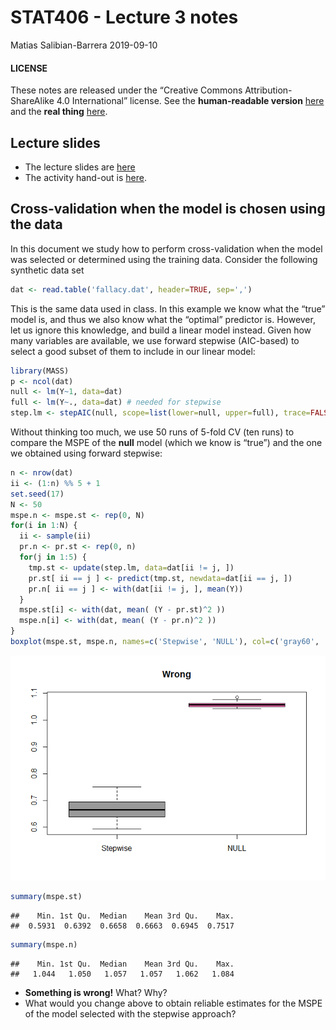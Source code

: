 STAT406 - Lecture 3 notes
================
Matias Salibian-Barrera
2019-09-10

#### LICENSE

These notes are released under the “Creative Commons
Attribution-ShareAlike 4.0 International” license. See the
**human-readable version**
[here](https://creativecommons.org/licenses/by-sa/4.0/) and the **real
thing**
[here](https://creativecommons.org/licenses/by-sa/4.0/legalcode).

## Lecture slides

  - The lecture slides are [here](STAT406-19-lecture-3.pdf)
  - The activity hand-out is [here](lecture3-activity.pdf).

## Cross-validation when the model is chosen using the data

In this document we study how to perform cross-validation when the model
was selected or determined using the training data. Consider the
following synthetic data set

``` r
dat <- read.table('fallacy.dat', header=TRUE, sep=',')
```

This is the same data used in class. In this example we know what the
“true” model is, and thus we also know what the “optimal” predictor
is. However, let us ignore this knowledge, and build a linear model
instead. Given how many variables are available, we use forward stepwise
(AIC-based) to select a good subset of them to include in our linear
model:

``` r
library(MASS)
p <- ncol(dat)
null <- lm(Y~1, data=dat)
full <- lm(Y~., data=dat) # needed for stepwise
step.lm <- stepAIC(null, scope=list(lower=null, upper=full), trace=FALSE)
```

Without thinking too much, we use 50 runs of 5-fold CV (ten runs) to
compare the MSPE of the **null** model (which we know is “true”) and the
one we obtained using forward stepwise:

``` r
n <- nrow(dat)
ii <- (1:n) %% 5 + 1
set.seed(17)
N <- 50
mspe.n <- mspe.st <- rep(0, N)
for(i in 1:N) {
  ii <- sample(ii)
  pr.n <- pr.st <- rep(0, n)
  for(j in 1:5) {
    tmp.st <- update(step.lm, data=dat[ii != j, ])
    pr.st[ ii == j ] <- predict(tmp.st, newdata=dat[ii == j, ])
    pr.n[ ii == j ] <- with(dat[ii != j, ], mean(Y))
  }
  mspe.st[i] <- with(dat, mean( (Y - pr.st)^2 ))
  mspe.n[i] <- with(dat, mean( (Y - pr.n)^2 ))
}
boxplot(mspe.st, mspe.n, names=c('Stepwise', 'NULL'), col=c('gray60', 'hotpink'), main='Wrong')
```

![](README_files/figure-gfm/wrong-1.png)<!-- -->

``` r
summary(mspe.st)
```

    ##    Min. 1st Qu.  Median    Mean 3rd Qu.    Max. 
    ##  0.5931  0.6392  0.6658  0.6663  0.6945  0.7517

``` r
summary(mspe.n)
```

    ##    Min. 1st Qu.  Median    Mean 3rd Qu.    Max. 
    ##   1.044   1.050   1.057   1.057   1.062   1.084

  - **Something is wrong\!** What? Why?
  - What would you change above to obtain reliable estimates for the
    MSPE of the model selected with the stepwise
approach?

<!-- ## Correlated covariates -->

<!-- Technological advances in recent decades have resulted in data  -->

<!-- being collected in a fundamentally different way from the way  -->

<!-- it was when "classical" statistical methods were proposed.  -->

<!-- Specifically, it is not at all uncommon to have data sets with -->

<!-- an abundance of potentially useful explanatory variables.  -->

<!-- Sometimes the investigators are not sure which of them can be  -->

<!-- expected to be useful or meaningful. In many applications one -->

<!-- finds data with many more variables than cases.  -->

<!-- A consequence of this "wide net" data collection strategy is  -->

<!-- that many of the explanatory variables may be correlated with -->

<!-- each other. In what follows we will illustrate some of the -->

<!-- problems that this can cause both when training and interpreting -->

<!-- models, and also with the resulting predictions. -->

<!-- ### Significant variables "dissappear" -->

<!-- Consider the air pollution data set, and the fit to the  -->

<!-- **reduced** linear regression model used previously in class: -->

<!-- ```{r signif} -->

<!-- # Correlated covariates -->

<!-- x <- read.table('../Lecture1/rutgers-lib-30861_CSV-1.csv', header=TRUE, sep=',') -->

<!-- reduced <- lm(MORT ~ POOR + HC + NOX + HOUS + NONW, data=x) -->

<!-- round( summary(reduced)$coef, 3) -->

<!-- ``` -->

<!-- Note that all coefficients seem to be significant based on -->

<!-- the individual tests of hypothesis (with `POOR` and  -->

<!-- `HOUS` maybe only marginally so). In this sense all 5 -->

<!-- explanatory varibles in this model appear to be relevant. -->

<!-- Now, we fit the **full** model, that is, we include -->

<!-- all available explanatory variables in the data set: -->

<!-- ```{r signif2} -->

<!-- full <- lm(MORT ~ ., data=x) -->

<!-- round( summary(full)$coef, 3) -->

<!-- ``` -->

<!-- Now we have many more parameters to estimate, and while two of -->

<!-- them appear to be significantly different from zero (`NONW` -->

<!-- and `PREC`), all the others seem to be redundant.  -->

<!-- In particular, note that the p-values for the individual -->

<!-- test of hypotheses for 4 out of the 5   -->

<!-- regression coefficients for the variables of the **reduced** -->

<!-- model have now become not significant. -->

<!-- ```{r signif3} -->

<!-- round( summary(full)$coef[ names(coef(reduced)), ], 3) -->

<!-- ``` -->

<!-- ### Why does this happen?  -->

<!-- Recall that the covariance matrix of the least squares estimator involves the -->

<!-- inverse of (X'X), where X' denotes the transpose of the n x p matrix X (that -->

<!-- contains each vector of explanatory variables as a row). It is easy to see  -->

<!-- that if two columns of X are linearly dependent, then X'X will be rank deficient.  -->

<!-- When two columns of X are "close" to being linearly dependent (e.g. their -->

<!-- linear corrleation is high), then the matrix X'X will be ill-conditioned, and -->

<!-- its inverse will have very large entries. This means that the estimated  -->

<!-- standard errors of the least squares estimator will be unduly large, resulting -->

<!-- in non-significant test of hypotheses for each parameter separately, even if -->

<!-- the global test for all of them simultaneously is highly significant. -->

<!-- ### Why is this a problem if we are interested in prediction? -->

<!-- Although in many applications one is interested in interpreting the parameters -->

<!-- of the model, even if one is only trying to fit / train a model to do -->

<!-- predictions, highly variable parameter estimators will typically result in -->

<!-- a noticeable loss of prediction accuracy. This can be easily seen from the  -->

<!-- bias / variance factorization of the mean squared prediction error (MSPE)  -->

<!-- mentioned in class. Hence, better predictions can be obtained if one -->

<!-- uses less-variable parameter estimators.  -->

<!-- ### What can we do? -->

<!-- A commonly used strategy is to remove some explanatory variables from the -->

<!-- model, leaving only non-redundant covariates. However, this is easier said than -->

<!-- done. You have seen some strategies in other courses (stepwise variable selection, etc.) -->

<!-- In coming weeks we will investigate other methods to deal with this problem. -->
